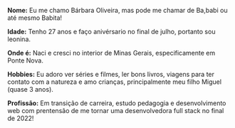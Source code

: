 **Nome:** Eu me chamo Bárbara Oliveira, mas pode me chamar de Ba,babi ou até mesmo Babita!

**Idade:** Tenho 27 anos e faço anivérsario no final de julho, portanto sou leonina.

**Onde é:** Naci e cresci no interior de Minas Gerais, especificamente em Ponte Nova.

**Hobbies:** Eu adoro ver séries e filmes, ler bons livros, viagens para ter contato com a natureza e amo crianças, principalmente meu filho Miguel (quase 3 anos).

**Profissão:** Em transição de carreira, estudo pedagogia e desenvolvimento web com prentensão de me tornar uma desenvolvedora full stack no final de 2022!
